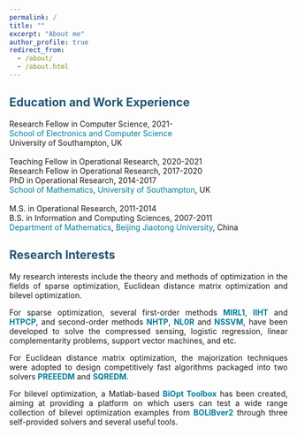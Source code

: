```yaml
---
permalink: /
title: ""
excerpt: "About me"
author_profile: true
redirect_from: 
  - /about/
  - /about.html
---
```


<style>
a:link {
  text-decoration: none;
}

a:visited {
  text-decoration: none;
}

a:hover {
  text-decoration: underline;
}

a:active {
  text-decoration: underline;
}
</style>


<span style="color:#225675">Education and Work Experience</span>
---
Research Fellow in Computer Science, 2021- <br>
<a style="color:#007D98" href='https://www.ecs.soton.ac.uk/' target="_blank">School of Electronics and Computer Science</a><br>
University of Southampton, UK  <br>
<br>
Teaching Fellow in Operational Research, 2020-2021 <br>
Research Fellow in Operational Research, 2017-2020<br>
PhD in  Operational Research, 2014-2017 <br>
<a style="color:#007D98" href='https://www.southampton.ac.uk/maths' target="_blank">School of Mathematics</a>, <a style="color:#007D98" href='https://www.southampton.ac.uk/' target="_blank">University of Southampton</a>, UK <br>
<br>
M.S. in Operational Research, 2011-2014 <br>
B.S. in Information and Computing Sciences, 2007-2011 <br>
<a style="color:#007D98" href='http://en.sci.njtu.edu.cn/Department/DepartmentofMathematics/index.htm' target="_blank">Department of Mathematics</a>, <a style="color:#007D98" href='http://en.njtu.edu.cn/' target="_blank">Beijing Jiaotong University</a>, China 

<span style="color:#225675">Research Interests</span>
---

<p><div style="text-align:justify;"> 
My research interests include the theory and methods of optimization in the fields of sparse optimization,  Euclidean distance matrix optimization and bilevel
  optimization. </div></p> 
  
<p><div style="text-align:justify"> 
 For sparse  optimization, several first-order methods <a style="font-weight: bold; color:#007D98" href="https://github.com/ShenglongZhou/MIRL1" target="_blank">MIRL1</a>, <a style="font-weight: bold; color:#007D98" href="https://github.com/ShenglongZhou/IIHT" target="_blank">IIHT</a> and <a style="font-weight: bold; color:#007D98" href="https://github.com/ShenglongZhou/HTPCP" target="_blank">HTPCP</a>, and second-order methods  <a style="font-weight: bold; color:#007D98" href="https://github.com/ShenglongZhou/NHTPver2" target="_blank">NHTP</a>, <a style="font-weight: bold; color:#007D98" href="https://github.com/ShenglongZhou/NHTPver2" target="_blank">NL0R</a> and <a style="font-weight: bold; color:#007D98" href="https://github.com/ShenglongZhou/NHTPver2" target="_blank">NSSVM</a>, have been developed to solve the compressed sensing, logistic regression, linear complementarity problems, support vector machines, and etc.  
</div></p>

<p><div style="text-align:justify">
 For Euclidean distance matrix optimization, the majorization techniques were adopted to design competitively fast algorithms packaged into two solvers <a style="font-weight: bold; color:#007D98" href="https://github.com/ShenglongZhou/PREEEDM" target="_blank">PREEEDM</a> and <a style="font-weight: bold;  color:#007D98" href="https://github.com/ShenglongZhou/SQREDM" target="_blank">SQREDM</a>. 
</div></p>

 <p><div style="text-align:justify">
 For bilevel optimization, a Matlab-based <a style="font-weight: bold; color:#007D98" href="https://biopt.github.io/" target="_blank">BiOpt Toolbox</a> has been created, aiming at providing a platform on which users can test a wide range collection of bilevel optimization examples from <a style="font-weight: bold; color:#007D98" href="https://biopt.github.io/" target="_blank">BOLIBver2</a> through three self-provided solvers and several useful tools. 
</div></p>

